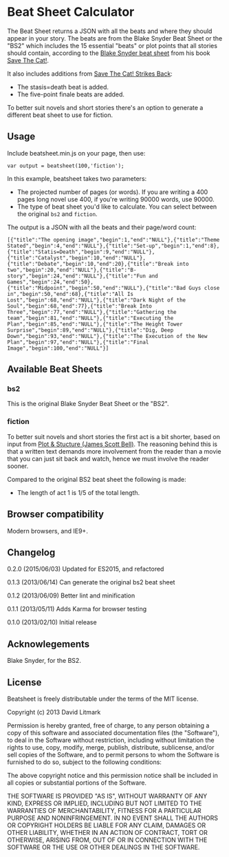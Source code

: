 # Beat Sheet Calculator

The Beat Sheet returns a JSON with all the beats and where they should appear in your story. The beats are from the Blake Snyder Beat Sheet or the "BS2" which includes the 15 essential "beats" or plot points that all stories should contain, according to the [Blake Snyder beat sheet][bs2] from his book [Save The Cat!][sc].

It also includes additions from [Save The Cat! Strikes Back][scsb]:

  * The stasis=death beat is added.
  * The five-point finale beats are added.

To better suit novels and short stories there's an option to generate a different beat sheet to use for fiction.

## Usage
Include beatsheet.min.js on your page, then use:

    var output = beatsheet(100,'fiction');

In this example, beatsheet takes two parameters:

  * The projected number of pages (or words). If you are writing a 400 pages long novel use 400, if you're writing 90000 words, use 90000.
  * The type of beat sheet you'd like to calculate. You can select between the original `bs2` and `fiction`.

The output is a JSON with all the beats and their page/word count:

    [{"title":"The opening image","begin":1,"end":"NULL"},{"title":"Theme Stated","begin":4,"end":"NULL"},{"title":"Set-up","begin":1,"end":8},{"title":"Statis=Death","begin":9,"end":"NULL"},{"title":"Catalyst","begin":10,"end":"NULL"},{"title":"Debate","begin":10,"end":20},{"title":"Break into two","begin":20,"end":"NULL"},{"title":"B-story","begin":24,"end":"NULL"},{"title":"Fun and Games","begin":24,"end":50},{"title":"Midpoint","begin":50,"end":"NULL"},{"title":"Bad Guys close in","begin":50,"end":68},{"title":"All Is Lost","begin":68,"end":"NULL"},{"title":"Dark Night of the Soul","begin":68,"end":77},{"title":"Break Into Three","begin":77,"end":"NULL"},{"title":"Gathering the team","begin":81,"end":"NULL"},{"title":"Executing the Plan","begin":85,"end":"NULL"},{"title":"The Height Tower Surprise","begin":89,"end":"NULL"},{"title":"Dig, Deep Down","begin":93,"end":"NULL"},{"title":"The Execution of the New Plan","begin":97,"end":"NULL"},{"title":"Final Image","begin":100,"end":"NULL"}]

## Available Beat Sheets

### bs2
This is the original Blake Snyder Beat Sheet or the "BS2".

### fiction
To better suit novels and short stories the first act is a bit shorter, based on input from [Plot & Stucture (James Scott Bell)][ps]. The reasoning behind this is that a written text demands more involvement from the reader than a movie that you can just sit back and watch, hence we must involve the reader sooner.

Compared to the original BS2 beat sheet the following is made:

  * The length of act 1 is 1/5 of the total length.


## Browser compatibility
Modern browsers, and IE9+.

## Changelog

0.2.0 (2015/06/03)
Updated for ES2015, and refactored

0.1.3 (2013/06/14)
Can generate the original bs2 beat sheet

0.1.2 (2013/06/09)
Better lint and minification

0.1.1 (2013/05/11)
Adds Karma for browser testing

0.1.0 (2013/02/10)
Initial release

## Acknowlegements
Blake Snyder, for the BS2.

## License
Beatsheet is freely distributable under the terms of the MIT license.

Copyright (c) 2013 David Litmark

Permission is hereby granted, free of charge, to any person obtaining a copy of this software and associated documentation files (the "Software"), to deal in the Software without restriction, including without limitation the rights to use, copy, modify, merge, publish, distribute, sublicense, and/or sell copies of the Software, and to permit persons to whom the Software is furnished to do so, subject to the following conditions:

The above copyright notice and this permission notice shall be included in all copies or substantial portions of the Software.

THE SOFTWARE IS PROVIDED "AS IS", WITHOUT WARRANTY OF ANY KIND, EXPRESS OR IMPLIED, INCLUDING BUT NOT LIMITED TO THE WARRANTIES OF MERCHANTABILITY, FITNESS FOR A PARTICULAR PURPOSE AND NONINFRINGEMENT. IN NO EVENT SHALL THE AUTHORS OR COPYRIGHT HOLDERS BE LIABLE FOR ANY CLAIM, DAMAGES OR OTHER LIABILITY, WHETHER IN AN ACTION OF CONTRACT, TORT OR OTHERWISE, ARISING FROM, OUT OF OR IN CONNECTION WITH THE SOFTWARE OR THE USE OR OTHER DEALINGS IN THE SOFTWARE.

[sc]: http://www.amazon.com/Save-Last-Book-Screenwriting-Youll/dp/1932907009/ref=la_B001JOXDUA_1_1?ie=UTF8&qid=1357587839&sr=1-1 "Save The Cat!"

[ps]: http://www.writersdigest.com/qp7-migration-books/wgf-plot-structure "Plot & Stucture (James Scott Bell)"

[scsb]: http://www.amazon.com/Save-Cat-Strikes-Back-Screenwriters/dp/0984157603/ref=la_B001JOXDUA_1_3?ie=UTF8&qid=1357587839&sr=1-3 "Save The Cat! Strikes Back"

[bs2]: https://www.google.se/url?sa=t&rct=j&q=&esrc=s&source=web&cd=1&sqi=2&ved=0CC8QFjAA&url=http%3A%2F%2Fblakesnyder.com%2FTHE_BLAKE_SNYDER_BEAT_SHEET.doc&ei=YSfrUJz5OMLm4QTP94HACQ&usg=AFQjCNGZEwjScEFLPJEVEAhA6KYP1doAxw "Blake Snyder beat sheet"